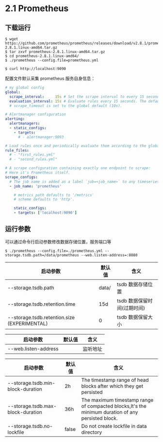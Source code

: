 # 2.1 Prometheus

## 下载运行

    $ wget https://github.com/prometheus/prometheus/releases/download/v2.8.1/prometheus-2.8.1.linux-amd64.tar.gz
    $ tar zxvf prometheus-2.8.1.linux-amd64.tar.gz
    $ cd prometheus-2.8.1.linux-amd64/
    $ ./prometheus --config.file=prometheus.yml

    $ curl http://localhost:9090

配置文件默认采集 prometheus 服务自身信息：

``` yaml
# my global config
global:
  scrape_interval:     15s # Set the scrape interval to every 15 seconds. Default is every 1 minute.
  evaluation_interval: 15s # Evaluate rules every 15 seconds. The default is every 1 minute.
  # scrape_timeout is set to the global default (10s).

# Alertmanager configuration
alerting:
  alertmanagers:
  - static_configs:
    - targets:
      # - alertmanager:9093

# Load rules once and periodically evaluate them according to the global 'evaluation_interval'.
rule_files:
  # - "first_rules.yml"
  # - "second_rules.yml"

# A scrape configuration containing exactly one endpoint to scrape:
# Here it's Prometheus itself.
scrape_configs:
  # The job name is added as a label `job=<job_name>` to any timeseries scraped from this config.
  - job_name: 'prometheus'

    # metrics_path defaults to '/metrics'
    # scheme defaults to 'http'.

    static_configs:
    - targets: ['localhost:9090']
```

## 运行参数

可以通过命令行启动参数修改数据存储位置，服务端口等

    $ ./prometheus --config.file=./prometheus.yml --storage.tsdb.path=/data/prometheus --web.listen-address=:8080

| 启动参数                                     | 默认值 | 含义                        |
|----------------------------------------------|--------|-----------------------------|
| --storage.tsdb.path                          | data/  | tsdb 数据存储位置           |
| --storage.tsdb.retention.time                | 15d    | tsdb 数据保留时间(过期时间) |
| --storage.tsdb.retention.size (EXPERIMENTAL) | 0      | tsdb 数据保留大小           |

| 启动参数             | 默认值 | 含义     |
|----------------------|--------|----------|
| --web.listen-address |        | 监听地址 |

| 启动参数                          | 默认值 | 含义                                                                                              |
|-----------------------------------|--------|---------------------------------------------------------------------------------------------------|
| --storage.tsdb.min-block-duration | 2h     | The timestamp range of head blocks after which they get persisted                                 |
| --storage.tsdb.max-block-duration | 36h    | The maximum timestamp range of compacted blocks,It's the minimum duration of any persisted block. |
| --storage.tsdb.no-lockfile        | false  | Do not create lockfile in data directory                                                          |

